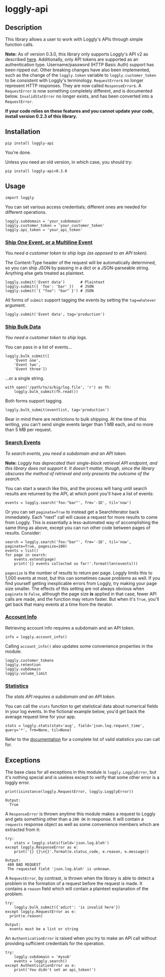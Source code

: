 # loggly-api

## Description

This library allows a user to work with Loggly's APIs through simple function calls.

**Note:** As of version 0.3.0, this library only supports Loggly's API v2 as described
[here](https://documentation.solarwinds.com/en/Success_Center/loggly/Content/admin/api-overview.htm).
Additionally, only API tokens are supported as an authentication type. Username/password (HTTP Basic
Auth) support has been ripped out. Other breaking changes have also been implemented, such as the
change of the `loggly.token` variable to `loggly.customer_token` to be consistent with Loggly's
terminology. `RequestError`s no longer represent HTTP responses. They are now called `ResponseError`s.
A `RequestError` is now something completely different, and is documented below. `InvalidStatError`
no longer exists, and has been converted into a `RequestError`.

**If your code relies on these features and you cannot update your code, install version 0.2.3 of
this library.**

## Installation

    pip install loggly-api

You're done.

Unless you need an old version, in which case, you should try:

    pip install loggly-api<0.3.0

## Usage

    import loggly

You can set various access credentials; different ones are needed for different operations.

    loggly.subdomain = 'your_subdomain'
    loggly.customer_token = 'your_customer_token'
    loggly.api_token = 'your_api_token'

### [Ship One Event, or a Multiline Event](https://documentation.solarwinds.com/en/Success_Center/loggly/Content/admin/http-endpoint.htm)

_You need a customer token to ship logs (as opposed to an API token)._

The Content-Type header of the request will be automatically determined, so you can ship JSON by
passing in a dict or a JSON-parseable string. Anything else gets treated as plaintext.

    loggly.submit('Event data')       # Plaintext
    loggly.submit({ 'foo': 'bar' })   # JSON
    loggly.submit('{ "foo": "bar" }') # JSON

All forms of `submit` support tagging the events by setting the `tag=whatever` argument.

    loggly.submit('Event data', tag='production')

### [Ship Bulk Data](https://documentation.solarwinds.com/en/Success_Center/loggly/Content/admin/http-bulk-endpoint.htm)

_You need a customer token to ship logs._

You can pass in a list of events...

    loggly.bulk_submit([
        'Event one',
        'Event two',
        'Event three'])

 ...or a single string.

    with open('/path/to/a/big/log.file', 'r') as fh:
        loggly.bulk_submit(fh.read())

Both forms support tagging.

    loggly.bulk_submit(eventlist, tag='production')

Bear in mind there are restrictions to bulk shipping. At the time of this writing, you can't send
single events larger than 1 MB each, and no more than 5 MB per request.

### [Search Events](https://documentation.solarwinds.com/en/Success_Center/loggly/Content/admin/api-retrieving-data.htm)

_To search events, you need a subdomain and an API token._

**Note:** _Loggly has deprecated their single-block retrieval API endpoint, and this library does not
support it. It doesn't matter, though, since the library obscures the method of retrieval and only
presents the outcome of the search._

You can start a search like this, and the process will hang until search results are returned by the
API, at which point you'll have a list of events:

    events = loggly.search('foo:"bar"', frm='-1D', til='now')

Or you can set `paginate=True` to instead get a SearchIterator back immediately. Each "next" call
will cause a request for more results to come from Loggly. This is essentially a less-automated way
of accomplishing the same thing as above, except you can run other code between pages of results.
Consider:

    search = loggly.search('foo:"bar"', frm='-1D', til='now', paginate=True, pagesize=100)
    events = list()
    for page in search:
        events.extend(page)
        print('{} events collected so far!'.format(len(events)))

`pagesize` is the number of results to return per page. Loggly limits this to 1,000 events at most,
but this can sometimes cause problems as well. If you find yourself getting inexplicable errors from
Loggly, try making your page size smaller. The effects of this setting are not always obvious when
`paginate` is `False`, although the page size **is** applied in that case, fewer API calls are made,
and the function may return faster. But when it's `True`, you'll get back that many events at a time
from the iterator.

### [Account Info](https://documentation.solarwinds.com/en/Success_Center/loggly/Content/admin/api-account-info.htm)

Retrieving account info requires a subdomain and an API token.

    info = loggly.account_info()

Calling `account_info()` also updates some convenience properties in the module:

    loggly.customer_tokens
    loggly.retention
    loggly.subdomain
    loggly.volume_limit

### [Statistics](https://documentation.solarwinds.com/en/Success_Center/loggly/Content/admin/stats-api.htm)

_The stats API requires a subdomain and an API token._

You can call the `stats` function to get statistical data about numerical fields in your log events.
In the fictional example below, you'd get back the average request time for your app.

    stats = loggly.stats(stat='avg', field='json.log.request_time', query='*', frm=None, til=None)

Refer to the [documentation](https://documentation.solarwinds.com/en/Success_Center/loggly/Content/admin/stats-api.htm)
for a complete list of valid statistics you can call for.

## Exceptions

The base class for all exceptions in this module is `loggly.LogglyError`, but it's nothing special
and is useless except to verify that some other error is a loggly error.

    print(isinstance(loggly.RequestError, loggly.LogglyError))

    Output:
      True

A `ResponseError` is thrown anytime this module makes a request to Loggly and gets something other
than a `200 OK` in response. It will contain a `requests` response object as well as some
convenience members which are extracted from it:

    try:
        stats = loggly.stats(field='json.log.bleh')
    except loggly.ResponseError as e:
        print('{} {}\n{}'.format(e.status_code, e.reason, e.message))

    Output:
     400 BAD REQUEST
     The requested field 'json.log.bleh' is unknown.

A `RequestError`, by contrast, is thrown when the library is able to detect a problem in the
formation of a request before the request is made. It contains a `reason` field which will contain
a plaintext explanation of the problem.

    try:
        loggly.bulk_submit({'adict': 'is invalid here'})
    except loggly.RequestError as e:
      print(e.reason)

    Output:
      events must be a list or string

An `AuthenticationError` is raised when you try to make an API call without providing sufficient
credentials for the operation.

    try:
        loggly.subdomain = 'mysub'
        events = loggly.search()
    except AuthenticationError as e:
        print('You didn't set an api_token!')
